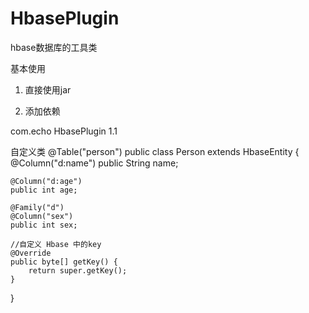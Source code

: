 # HbasePlugin
hbase数据库的工具类

基本使用
1. 直接使用jar

2. 添加依赖
<dependency>
            <groupId>com.echo</groupId>
            <artifactId>HbasePlugin</artifactId>
            <version>1.1</version>
</dependency>


自定义类
@Table("person")
public class Person extends HbaseEntity {
    @Column("d:name")
    public String name;

    @Column("d:age")
    public int age;

    @Family("d")
    @Column("sex")
    public int sex;

    //自定义 Hbase 中的key
    @Override
    public byte[] getKey() {
        return super.getKey();
    }
}
